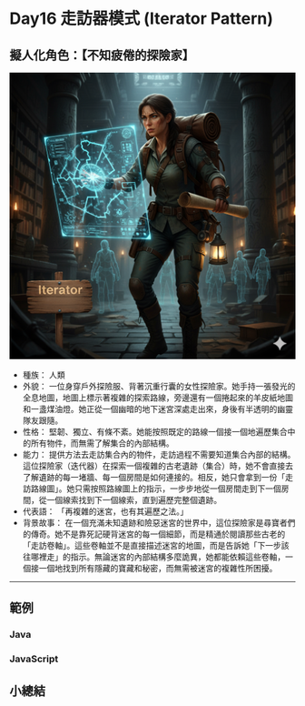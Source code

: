 # Day16 走訪器模式 (Iterator Pattern)

## 擬人化角色：【不知疲倦的探險家】

![](https://raw.githubusercontent.com/dpes8693/ithome-2025-ironman/refs/heads/main/gemini-img/15-Iterator.png)

- 種族： 人類
- 外貌： 一位身穿戶外探險服、背著沉重行囊的女性探險家。她手持一張發光的全息地圖，地圖上標示著複雜的探索路線，旁邊還有一個捲起來的羊皮紙地圖和一盞煤油燈。她正從一個幽暗的地下迷宮深處走出來，身後有半透明的幽靈隊友跟隨。
- 性格： 堅韌、獨立、有條不紊。她能按照既定的路線一個接一個地遍歷集合中的所有物件，而無需了解集合的內部結構。
- 能力： 提供方法去走訪集合內的物件，走訪過程不需要知道集合內部的結構。這位探險家（迭代器）在探索一個複雜的古老遺跡（集合）時，她不會直接去了解遺跡的每一堵牆、每一個房間是如何連接的。相反，她只會拿到一份「走訪路線圖」。她只需按照路線圖上的指示，一步步地從一個房間走到下一個房間，從一個線索找到下一個線索，直到遍歷完整個遺跡。
- 代表語： 「再複雜的迷宮，也有其遍歷之法。」
- 背景故事： 在一個充滿未知遺跡和險惡迷宮的世界中，這位探險家是尋寶者們的傳奇。她不是靠死記硬背迷宮的每一個細節，而是精通於閱讀那些古老的「走訪卷軸」。這些卷軸並不是直接描述迷宮的地圖，而是告訴她「下一步該往哪裡走」的指示。無論迷宮的內部結構多麼詭異，她都能依賴這些卷軸，一個接一個地找到所有隱藏的寶藏和秘密，而無需被迷宮的複雜性所困擾。

---

## 範例

### Java

### JavaScript

## 小總結
